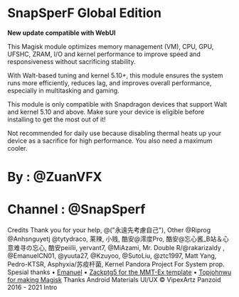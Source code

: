 # SnapSperF Global Edition

**New update compatible with WebUI**

This Magisk module optimizes memory management (VM), CPU, GPU, UFSHC, ZRAM, I/O and kernel performance to improve speed and responsiveness without sacrificing stability.

 With Walt-based tuning and kernel 5.10+, this module ensures the system runs more efficiently, reduces lag, and improves overall performance, especially in multitasking and gaming.
 
 This module is only compatible with Snapdragon devices that support Walt and kernel 5.10 and above. Make sure your device is eligible before installing to get the most out of it!
 
 Not recommended for daily use because disabling thermal heats up your device as a sacrifice for high performance. You also need a maximum cooler. 
 
# By : @ZuanVFX  
# Channel : @SnapSperf

Credits
Thank you for your help, 
@("永遠先考慮自己"), Other @Riprog @Anhsnguyetj @tytydraco, 莱辣, 小贱, 酷安@澪度Pro, 酷安@忘心酱_B站＆心意难寻の忘心, 酷安peiilii, yervant7, @MiAzami, Mr. Double R/@rakarizaldy , @EmanuelCN01, @yuuta27, @Kzuyoo, @SutoLiu, @ztc1997, Matt Yang, Pedro-KTSR, Asphyxia/苏疫杆菌, Kernel Pandora Project For System prop.
Spesial thanks
• [Emanuel](https://t.me/EmanuelCN0)
• [Zackptg5 for the MMT-Ex template](https://github.com/Zackptg5)
• [Topjohnwu for making Magisk](https://github.com/topjohnwu)
Thanks Android Materials UI/UX
© VipexArtz Panzoid 2016 - 2021 Intro
